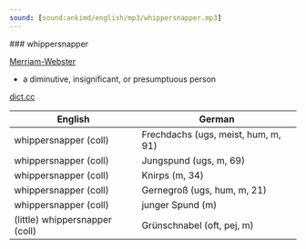 ```yaml
---
sound: [sound:ankimd/english/mp3/whippersnapper.mp3]
---
```


\### whippersnapper

[Merriam-Webster](https://www.merriam-webster.com/dictionary/whippersnapper)

- a diminutive, insignificant, or presumptuous person

[dict.cc](https://www.dict.cc/whippersnapper)

| English        | German       |
| -------------- | ------------ |
| whippersnapper (coll) | Frechdachs (ugs, meist, hum, m, 91) |
| whippersnapper (coll) | Jungspund (ugs, m, 69) |
| whippersnapper (coll) | Knirps (m, 34) |
| whippersnapper (coll) | Gernegroß (ugs, hum, m, 21) |
| whippersnapper (coll) | junger Spund (m) |
| (little) whippersnapper (coll) | Grünschnabel (oft, pej, m) |
